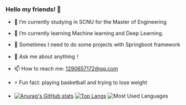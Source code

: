 ### Hello my friends! 👋

- 🔭 I’m currently studying in SCNU for the Master of Engineering
- 🌱 I’m currently learning Machine learning and Deep Learning.
- 🌱 Sometimes I need to do some projects with Springboot framework
- 💬 Ask me about anything！
- 📫 How to reach me: 1290657172@qq.com
- ⚡ Fun fact: playing basketball and trying to lose weight


- [![Anurag's GitHub stats](https://github-readme-stats.vercel.app/api?username=cgbSmith)](https://github.com/anuraghazra/github-readme-stats)
[![Top Langs](https://github-readme-stats.vercel.app/api/top-langs/?username=cgbSmith&langs_count=8)](https://github.com/anuraghazra/github-readme-stats)
![Most Used Languages](https://github-readme-stats.vercel.app/api/top-langs/?username=cgbSmith&theme=dark&layout=compact)
